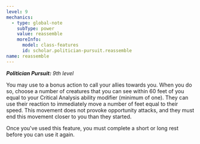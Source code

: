 ```yaml
---
level: 9
mechanics:
  - type: global-note
    subType: power
    value: reassemble
    moreInfo:
      model: class-features
      id: scholar.politician-pursuit.reassemble
name: reassemble
---
```

_**Politician Pursuit:** 9th level_
You may use to a bonus action to call your allies towards you. When you do so, choose a number of creatures that you can see within 60 feet of you equal to your Critical Analysis ability modifier (minimum of one). They can use their reaction to immediately move a number of feet equal to their speed. This movement does not provoke opportunity attacks, and they must end this movement closer to you than they started.
Once you've used this feature, you must complete a short or long rest before you can use it again. 